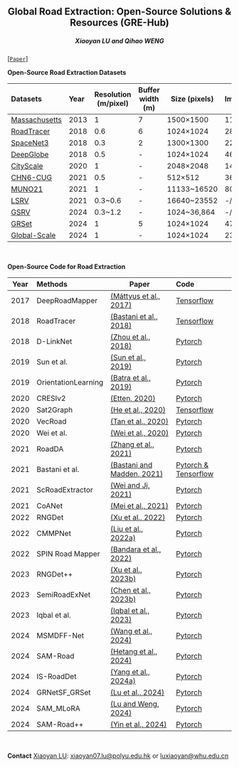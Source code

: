 <h2 align="center">Global Road Extraction: Open-Source Solutions & Resources (GRE-Hub)</h2>

<h5 align="center"> Xiaoyan LU and Qihao WENG</h5>

[[`Paper`]()] 


**Open-Source Road Extraction Datasets**

| Datasets                                                                              | Year    | Resolution (m/pixel)| Buffer width (m) | Size (pixels) | Images(train/val/test) | Paper                                                                            |
|:--------------------------------------------------------------------------------------|:--------|---------------------|------------------|--------------|------------------------|----------------------------------------------------------------------------------|
| [Massachusetts](https://www.cs.toronto.edu/~vmnih/data/)                              | 2013    | 1                   | 7                | 1500×1500    | 1108/14/49             | [Paper](https://www.cs.toronto.edu/~vmnih/docs/Mnih_Volodymyr_PhD_Thesis.pdf)    |
| [RoadTracer ](https://roadmaps.csail.mit.edu/roadtracer/)                             | 2018    | 0.6                 | 6                | 1024×1024    | 2880/-/1920            | [Paper](https://roadmaps.csail.mit.edu/roadtracer.pdf)                           |
| [SpaceNet3](https://spacenet.ai/spacenet-roads-dataset/)                              | 2018    | 0.3                 | 2                | 1300×1300    | 2213/-/567             | [Paper](https://arxiv.org/pdf/1807.01232)                                        |
| [DeepGlobe](https://competitions.codalab.org/competitions/18467#participate-get_data) | 2018    | 0.5                 | -                | 1024×1024    | 4696/-/1530            | [Paper](https://arxiv.org/pdf/1805.06561)                                        |
| [CityScale](https://github.com/songtaohe/Sat2Graph)                                   | 2020    | 1                   | -                | 2048×2048    | 144/9/27               | [Paper](https://arxiv.org/pdf/2007.09547)                                        |
| [CHN6-CUG](https://github.com/CUG-URS/CHN6-CUG-Roads-Dataset)                         | 2021    | 0.5                 | -                | 512×512      | 3608/-/903             | [Paper](https://www.sciencedirect.com/science/article/abs/pii/S0924271621000873) |
| [MUNO21 ](https://favyen.com/muno21/)                                                 | 2021    | 1                   | -                | 11133~16520  | 80/-/11                | [Paper](https://favyen.com/muno21.pdf)                                           |
| [LSRV](http://rsidea.whu.edu.cn/resource_LSRV_sharing.htm)                            | 2021    | 0.3~0.6             | -                | 16640~23552  | -/-/3                  | [Paper](https://www.sciencedirect.com/science/article/abs/pii/S0924271621000770) |
| [GSRV](https://github.com/xiaoyan07/GRNet_GRSet)                                      | 2024    | 0.3~1.2             | -                | 1024~36,864  | -/-/5743               | [Paper](https://www.tandfonline.com/doi/full/10.1080/10095020.2024.2362760?src=) |
| [GRSet](https://github.com/xiaoyan07/GRNet_GRSet)                                     | 2024    | 1                   | 5                | 1024×1024    | 47,210/-/-             | [Paper](https://www.tandfonline.com/doi/full/10.1080/10095020.2024.2362760?src=) |
| [Global-Scale](https://github.com/earth-insights/samroadplus)                         | 2024    | 1                   | -                | 1024×1024    | 2375/339/624+130       | [Paper](https://arxiv.org/pdf/2411.16733)                                        |

<br />

**Open-Source Code for Road Extraction**

| Year | Methods                                  | Paper | Code                                                                                                            |
|------|:-----------------------------------------|-------|:----------------------------------------------------------------------------------------------------------------|
| 2017 | DeepRoadMapper   |  [(Máttyus et al., 2017)](https://openaccess.thecvf.com/content_ICCV_2017/papers/Mattyus_DeepRoadMapper_Extracting_Road_ICCV_2017_paper.pdf) | [Tensorflow](https://github.com/mitroadmaps/roadtracer/tree/master/deeproadmapper)                              |
| 2018 | RoadTracer         |   [(Bastani et al., 2018)](https://roadmaps.csail.mit.edu/roadtracer.pdf) | [Tensorflow](https://github.com/mitroadmaps/roadtracer)                                                         |
| 2018 | D-LinkNet             |    [(Zhou et al., 2018)](https://openaccess.thecvf.com/content_cvpr_2018_workshops/papers/w4/Zhou_D-LinkNet_LinkNet_With_CVPR_2018_paper.pdf) | [Pytorch](https://github.com/zlckanata/DeepGlobe-Road-Extraction-Challenge)                                     |
| 2019 | Sun et al.            |    [(Sun et al., 2019)](https://openaccess.thecvf.com/content_CVPR_2019/papers/Sun_Leveraging_Crowdsourced_GPS_Data_for_Road_Extraction_From_Aerial_Imagery_CVPR_2019_paper.pdf) | [Pytorch](https://github.com/suniique/Leveraging-Crowdsourced-GPS-Data-for-Road-Extraction-from-Aerial-Imagery) |
| 2019 | OrientationLearning |   [(Batra et al., 2019)](https://anilbatra2185.github.io/papers/RoadConnectivityCVPR2019.pdf) | [Pytorch](https://github.com/anilbatra2185/road_connectivity)                                                   |
| 2020 | CRESIv2                   |  [(Etten, 2020)](https://openaccess.thecvf.com/content_WACV_2020/papers/Van_Etten_City-Scale_Road_Extraction_from_Satellite_Imagery_v2_Road_Speeds_and_WACV_2020_paper.pdf) | [Pytorch](https://github.com/avanetten/cresi)                                                                   |
| 2020 | Sat2Graph            |  [(He et al., 2020)](https://arxiv.org/pdf/2007.09547) | [Tensorflow](https://github.com/songtaohe/Sat2Graph)                                                            |
| 2020 | VecRoad               |   [(Tan et al., 2020)](https://openaccess.thecvf.com/content_CVPR_2020/papers/Tan_VecRoad_Point-Based_Iterative_Graph_Exploration_for_Road_Graphs_Extraction_CVPR_2020_paper.pdf) | [Pytorch](https://github.com/tansor/VecRoad)                                                                    |
| 2020 | Wei et al.          |   [ (Wei et al., 2020)](https://ieeexplore.ieee.org/document/9094008) | [Pytorch](https://github.com/astro-ck/Road-Extraction)                                                          |
| 2021 | RoadDA             |  [(Zhang et al., 2021)](https://ieeexplore.ieee.org/abstract/document/9516689) | [Pytorch](https://github.com/LANMNG/RoadDA)                                                                     |
| 2021 | Bastani et al. |   [(Bastani and Madden, 2021)](https://favyen.com/muno21.pdf) | [Pytorch & Tensorflow](https://github.com/favyen/muno21)                                                        |
| 2021 | ScRoadExtractor     |   [ (Wei and Ji, 2021)  ](https://ieeexplore.ieee.org/document/9372390) | [Pytorch](https://github.com/weiyao1996/ScRoadExtractor)                                                        |
| 2021 | CoANet                |   [(Mei et al., 2021) ](https://ieeexplore.ieee.org/document/9563125) | [Pytorch](https://github.com/mj129/CoANet)                                                                      |
| 2022 | RNGDet                 |   [(Xu et al., 2022) ](https://ieeexplore.ieee.org/abstract/document/9810294) | [Pytorch](https://github.com/TonyXuQAQ/RNGDetPlusPlus)                                                          |
| 2022 | CMMPNet               |  [(Liu et al., 2022a)](https://ieeexplore.ieee.org/abstract/document/9696168) | [Pytorch](https://github.com/liulingbo918/CMMPNet)                                                              |
| 2022 | SPIN Road Mapper   |  [(Bandara et al., 2022)](https://ieeexplore.ieee.org/abstract/document/9812134) | [Pytorch](https://github.com/wgcban/SPIN_RoadMapper)                                                            |
| 2023 | RNGDet++               |   [(Xu et al., 2023b)](https://ieeexplore.ieee.org/abstract/document/10093124) | [Pytorch](https://github.com/TonyXuQAQ/RNGDetPlusPlus)                                                          |
| 2023 | SemiRoadExNet      |   [(Chen et al., 2023b)](https://www.sciencedirect.com/science/article/pii/S0924271623000722) | [Pytorch](https://github.com/hchen118/SemiRoadExNet)                                                            |
| 2023 | Iqbal et al.       |    [(Iqbal et al., 2023)](https://www.sciencedirect.com/science/article/pii/S0924271623002952?casa_token=MiZxjJSbIYYAAAAA:7dwQIAnQLlqaG_Q_udcF5WL-hp-GDuVSPna9glp6mfg30LwRndxZPbipTLO1Z5naVqBI2WPSew) | [Pytorch](https://github.com/engrjavediqbal/roads-segmentation-adaptation)                                      |
| 2024 | MSMDFF-Net          |   [(Wang et al., 2024)](https://ieeexplore.ieee.org/document/10477437) | [Pytorch](https://github.com/wycloveinfall/MSMDFF-NET)                                                          |
| 2024 | SAM-Road            |    [(Hetang et al., 2024)](https://openaccess.thecvf.com/content/CVPR2024W/SG2RL/papers/Hetang_Segment_Anything_Model_for_Road_Network_Graph_Extraction_CVPRW_2024_paper.pdf) | [Pytorch](https://github.com/htcr/sam_road)                                                                     |
| 2024 | IS-RoadDet           |    [(Yang et al., 2024a)](https://ieeexplore.ieee.org/abstract/document/10720904) | [Pytorch](https://github.com/WanderRainy/IS-Road)                                                               |
| 2024 | GRNetSF_GRSet         |   [(Lu et al., 2024)](https://www.tandfonline.com/doi/full/10.1080/10095020.2024.2362760) | [Pytorch](https://github.com/xiaoyan07/GRNet_GRSet)                                                             |
| 2024 | SAM_MLoRA          |    [(Lu and Weng, 2024)](https://ieeexplore.ieee.org/abstract/document/10637992) | [Pytorch](https://github.com/xiaoyan07/SAM_MLoRA)                                                               |
| 2024 | SAM-Road++            |   [(Yin et al., 2024)](https://arxiv.org/abs/2411.16733) | [Pytorch](https://github.com/earth-insights/samroadplus)                                                        |
<br />

**Contact**
<a href="https://scholar.google.com/citations?user=MDA37NMAAAAJ&hl=zh-CN">Xiaoyan LU</a>: xiaoyan07.lu@polyu.edu.hk or luxiaoyan@whu.edu.cn